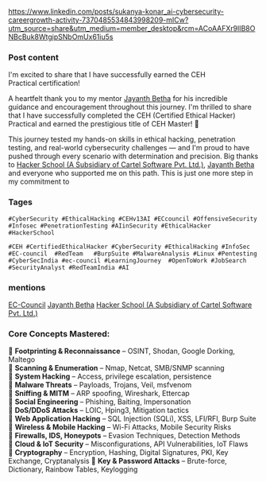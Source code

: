 https://www.linkedin.com/posts/sukanya-konar_ai-cybersecurity-careergrowth-activity-7370485534843998209-mICw?utm_source=share&utm_medium=member_desktop&rcm=ACoAAFXr9lIB8ONBcBuk8WtgipSNbOmUx61iu5s


### Post content 
I'm excited to share that I have successfully earned the CEH Practical certification!

A heartfelt thank you to my mentor [Jayanth Betha](https://www.linkedin.com/in/jayanth-betha-58274712a/) for his incredible guidance and encouragement throughout this journey.
I'm thrilled to share that I have successfully completed the CEH (Certified Ethical Hacker) Practical and earned the prestigious title of CEH Master! 🏅  
  
This journey tested my hands-on skills in ethical hacking, penetration testing, and real-world cybersecurity challenges — and I'm proud to have pushed through every scenario with determination and precision. Big thanks to [Hacker School (A Subsidiary of Cartel Software Pvt. Ltd.)](https://www.linkedin.com/company/hackerschoolin/), [Jayanth Betha](https://www.linkedin.com/in/jayanth-betha-58274712a/) and everyone who supported me on this path. This is just one more step in my commitment to
### Tages 
``#CyberSecurity #EthicalHacking #CEHv13AI #ECcouncil #OffensiveSecurity #Infosec #PenetrationTesting #AIinSecurity #EthicalHacker #HackerSchool ``

``#CEH #CertifiedEthicalHacker #CyberSecurity #EthicalHacking #InfoSec #EC-council  #RedTeam   #BurpSuite #MalwareAnalysis #Linux #Pentesting #CyberSecIndia #ec-council #LearningJourney  #OpenToWork #JobSearch #SecurityAnalyst #RedTeamIndia #AI``


### mentions 
[EC-Council](https://www.linkedin.com/company/ec-council/)
[Jayanth Betha](https://www.linkedin.com/in/jayanth-betha-58274712a/)
[Hacker School (A Subsidiary of Cartel Software Pvt. Ltd.)](https://www.linkedin.com/company/hackerschoolin/)


### Core Concepts Mastered:

🔹 **Footprinting & Reconnaissance** – OSINT, Shodan, Google Dorking, Maltego  
🔹 **Scanning & Enumeration** – Nmap, Netcat, SMB/SNMP scanning  
🔹 **System Hacking** – Access, privilege escalation, persistence  
🔹 **Malware Threats** – Payloads, Trojans, Veil, msfvenom  
🔹 **Sniffing & MITM** – ARP spoofing, Wireshark, Ettercap  
🔹 **Social Engineering** – Phishing, Baiting, Impersonation  
🔹 **DoS/DDoS Attacks** – LOIC, Hping3, Mitigation tactics  
🔹 **Web Application Hacking** – SQL Injection (SQLi), XSS, LFI/RFI, Burp Suite  
🔹 **Wireless & Mobile Hacking** – Wi-Fi Attacks, Mobile Security Risks  
🔹 **Firewalls, IDS, Honeypots** – Evasion Techniques, Detection Methods  
🔹 **Cloud & IoT Security** – Misconfigurations, API Vulnerabilities, IoT Flaws  
🔹 **Cryptography** – Encryption, Hashing, Digital Signatures, PKI, Key Exchange, Cryptanalysis
🔹 **Key & Password Attacks** – Brute-force, Dictionary, Rainbow Tables, Keylogging